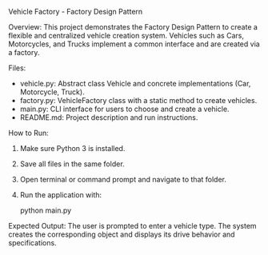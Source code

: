 Vehicle Factory - Factory Design Pattern

Overview:
This project demonstrates the Factory Design Pattern to create a flexible and centralized vehicle creation system. Vehicles such as Cars, Motorcycles, and Trucks implement a common interface and are created via a factory.

Files:
- vehicle.py: Abstract class Vehicle and concrete implementations (Car, Motorcycle, Truck).
- factory.py: VehicleFactory class with a static method to create vehicles.
- main.py: CLI interface for users to choose and create a vehicle.
- README.md: Project description and run instructions.

How to Run:
1. Make sure Python 3 is installed.
2. Save all files in the same folder.
3. Open terminal or command prompt and navigate to that folder.
4. Run the application with:

   python main.py

Expected Output:
The user is prompted to enter a vehicle type. The system creates the corresponding object and displays its drive behavior and specifications.
